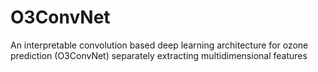 # O3ConvNet
An interpretable convolution based deep learning architecture for ozone prediction (O3ConvNet) separately extracting multidimensional features

